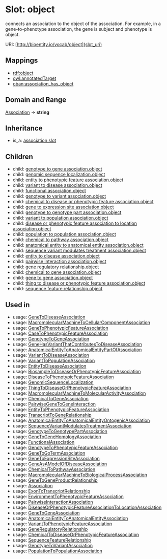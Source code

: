 # Slot: object


connects an association to the object of the association. For example, in a gene-to-phenotype association, the gene is subject and phenotype is object.

URI: [http://bioentity.io/vocab/object](slot_uri)
## Mappings

 * [rdf:object](http://purl.obolibrary.org/obo/rdf_object)
 * [owl:annotatedTarget](http://purl.obolibrary.org/obo/owl_annotatedTarget)
 * [oban:association_has_object](http://purl.obolibrary.org/obo/oban_association_has_object)
## Domain and Range

[Association](Association.md) -> **string**
## Inheritance

 *  is_a: [association slot](association_slot.md)
## Children

 *  child: [genotype to gene association.object](genotype_to_gene_association_object.md)
 *  child: [genomic sequence localization.object](genomic_sequence_localization_object.md)
 *  child: [entity to phenotypic feature association.object](entity_to_phenotypic_feature_association_object.md)
 *  child: [variant to disease association.object](variant_to_disease_association_object.md)
 *  child: [functional association.object](functional_association_object.md)
 *  child: [genotype to variant association.object](genotype_to_variant_association_object.md)
 *  child: [chemical to disease or phenotypic feature association.object](chemical_to_disease_or_phenotypic_feature_association_object.md)
 *  child: [gene to expression site association.object](gene_to_expression_site_association_object.md)
 *  child: [genotype to genotype part association.object](genotype_to_genotype_part_association_object.md)
 *  child: [variant to population association.object](variant_to_population_association_object.md)
 *  child: [disease or phenotypic feature association to location association.object](disease_or_phenotypic_feature_association_to_location_association_object.md)
 *  child: [population to population association.object](population_to_population_association_object.md)
 *  child: [chemical to pathway association.object](chemical_to_pathway_association_object.md)
 *  child: [anatomical entity to anatomical entity association.object](anatomical_entity_to_anatomical_entity_association_object.md)
 *  child: [sequence variant modulates treatment association.object](sequence_variant_modulates_treatment_association_object.md)
 *  child: [entity to disease association.object](entity_to_disease_association_object.md)
 *  child: [pairwise interaction association.object](pairwise_interaction_association_object.md)
 *  child: [gene regulatory relationship.object](gene_regulatory_relationship_object.md)
 *  child: [chemical to gene association.object](chemical_to_gene_association_object.md)
 *  child: [gene to gene association.object](gene_to_gene_association_object.md)
 *  child: [thing to disease or phenotypic feature association.object](thing_to_disease_or_phenotypic_feature_association_object.md)
 *  child: [sequence feature relationship.object](sequence_feature_relationship_object.md)
## Used in

 *  usage: [GeneToDiseaseAssociation](GeneToDiseaseAssociation.md)
 *  usage: [MacromolecularMachineToCellularComponentAssociation](MacromolecularMachineToCellularComponentAssociation.md)
 *  usage: [GeneToPhenotypicFeatureAssociation](GeneToPhenotypicFeatureAssociation.md)
 *  usage: [CaseToPhenotypicFeatureAssociation](CaseToPhenotypicFeatureAssociation.md)
 *  usage: [GenotypeToGeneAssociation](GenotypeToGeneAssociation.md)
 *  usage: [GeneHasVariantThatContributesToDiseaseAssociation](GeneHasVariantThatContributesToDiseaseAssociation.md)
 *  usage: [AnatomicalEntityToAnatomicalEntityPartOfAssociation](AnatomicalEntityToAnatomicalEntityPartOfAssociation.md)
 *  usage: [VariantToDiseaseAssociation](VariantToDiseaseAssociation.md)
 *  usage: [VariantToPopulationAssociation](VariantToPopulationAssociation.md)
 *  usage: [EntityToDiseaseAssociation](EntityToDiseaseAssociation.md)
 *  usage: [BiosampleToDiseaseOrPhenotypicFeatureAssociation](BiosampleToDiseaseOrPhenotypicFeatureAssociation.md)
 *  usage: [DiseaseToPhenotypicFeatureAssociation](DiseaseToPhenotypicFeatureAssociation.md)
 *  usage: [GenomicSequenceLocalization](GenomicSequenceLocalization.md)
 *  usage: [ThingToDiseaseOrPhenotypicFeatureAssociation](ThingToDiseaseOrPhenotypicFeatureAssociation.md)
 *  usage: [MacromolecularMachineToMolecularActivityAssociation](MacromolecularMachineToMolecularActivityAssociation.md)
 *  usage: [ChemicalToGeneAssociation](ChemicalToGeneAssociation.md)
 *  usage: [PairwiseGeneToGeneInteraction](PairwiseGeneToGeneInteraction.md)
 *  usage: [EntityToPhenotypicFeatureAssociation](EntityToPhenotypicFeatureAssociation.md)
 *  usage: [TranscriptToGeneRelationship](TranscriptToGeneRelationship.md)
 *  usage: [AnatomicalEntityToAnatomicalEntityOntogenicAssociation](AnatomicalEntityToAnatomicalEntityOntogenicAssociation.md)
 *  usage: [SequenceVariantModulatesTreatmentAssociation](SequenceVariantModulatesTreatmentAssociation.md)
 *  usage: [GenotypeToGenotypePartAssociation](GenotypeToGenotypePartAssociation.md)
 *  usage: [GeneToGeneHomologyAssociation](GeneToGeneHomologyAssociation.md)
 *  usage: [FunctionalAssociation](FunctionalAssociation.md)
 *  usage: [GenotypeToPhenotypicFeatureAssociation](GenotypeToPhenotypicFeatureAssociation.md)
 *  usage: [GeneToGoTermAssociation](GeneToGoTermAssociation.md)
 *  usage: [GeneToExpressionSiteAssociation](GeneToExpressionSiteAssociation.md)
 *  usage: [GeneAsAModelOfDiseaseAssociation](GeneAsAModelOfDiseaseAssociation.md)
 *  usage: [ChemicalToPathwayAssociation](ChemicalToPathwayAssociation.md)
 *  usage: [MacromolecularMachineToBiologicalProcessAssociation](MacromolecularMachineToBiologicalProcessAssociation.md)
 *  usage: [GeneToGeneProductRelationship](GeneToGeneProductRelationship.md)
 *  usage: [Association](Association.md)
 *  usage: [ExonToTranscriptRelationship](ExonToTranscriptRelationship.md)
 *  usage: [EnvironmentToPhenotypicFeatureAssociation](EnvironmentToPhenotypicFeatureAssociation.md)
 *  usage: [PairwiseInteractionAssociation](PairwiseInteractionAssociation.md)
 *  usage: [DiseaseOrPhenotypicFeatureAssociationToLocationAssociation](DiseaseOrPhenotypicFeatureAssociationToLocationAssociation.md)
 *  usage: [GeneToGeneAssociation](GeneToGeneAssociation.md)
 *  usage: [AnatomicalEntityToAnatomicalEntityAssociation](AnatomicalEntityToAnatomicalEntityAssociation.md)
 *  usage: [VariantToPhenotypicFeatureAssociation](VariantToPhenotypicFeatureAssociation.md)
 *  usage: [GeneRegulatoryRelationship](GeneRegulatoryRelationship.md)
 *  usage: [ChemicalToDiseaseOrPhenotypicFeatureAssociation](ChemicalToDiseaseOrPhenotypicFeatureAssociation.md)
 *  usage: [SequenceFeatureRelationship](SequenceFeatureRelationship.md)
 *  usage: [GenotypeToVariantAssociation](GenotypeToVariantAssociation.md)
 *  usage: [PopulationToPopulationAssociation](PopulationToPopulationAssociation.md)
